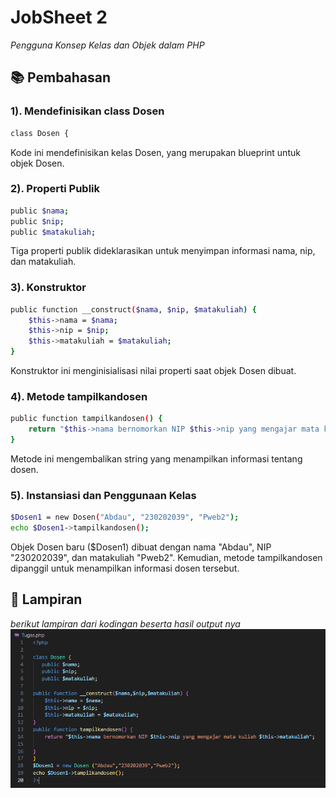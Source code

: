 # JobSheet 2
_Pengguna Konsep Kelas dan Objek dalam PHP_

## 📚 Pembahasan

### 1). Mendefinisikan class Dosen
```sh
class Dosen {
```
Kode ini mendefinisikan kelas Dosen, yang merupakan blueprint untuk objek Dosen.

### 2). Properti Publik
```sh
public $nama;
public $nip;
public $matakuliah;
```
Tiga properti publik dideklarasikan untuk menyimpan informasi nama, nip, dan matakuliah.
### 3). Konstruktor
``` sh
public function __construct($nama, $nip, $matakuliah) {
    $this->nama = $nama;
    $this->nip = $nip;
    $this->matakuliah = $matakuliah;
}
```
Konstruktor ini menginisialisasi nilai properti saat objek Dosen dibuat.
### 4). Metode tampilkandosen
```sh
public function tampilkandosen() {
    return "$this->nama bernomorkan NIP $this->nip yang mengajar mata kuliah $this->matakuliah";
}
```
Metode ini mengembalikan string yang menampilkan informasi tentang dosen.

### 5). Instansiasi dan Penggunaan Kelas
```sh
$Dosen1 = new Dosen("Abdau", "230202039", "Pweb2");
echo $Dosen1->tampilkandosen();
```
Objek Dosen baru ($Dosen1) dibuat dengan nama "Abdau", NIP "230202039", dan matakuliah "Pweb2". Kemudian, metode tampilkandosen dipanggil untuk menampilkan informasi dosen tersebut.

## 📎 Lampiran
_berikut lampiran dari kodingan beserta hasil output nya_
![alt text](https://github.com/AlvaRezal123/P.WEB2/blob/main/Jobsheet2/Kodingan.PNG)


